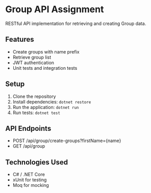 # Group API Assignment

RESTful API implementation for retrieving and creating Group data.

## Features
- Create groups with name prefix
- Retrieve group list
- JWT authentication
- Unit tests and integration tests

## Setup
1. Clone the repository
2. Install dependencies: `dotnet restore`
3. Run the application: `dotnet run`
4. Run tests: `dotnet test`

## API Endpoints
- POST /api/group/create-groups?firstName={name}
- GET /api/group

## Technologies Used
- C# / .NET Core
- xUnit for testing
- Moq for mocking
